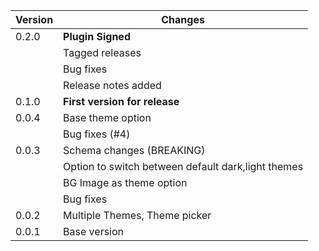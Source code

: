 | Version | Changes                                                    |
| --------|------------------------------------------------------------|
| 0.2.0   | **Plugin Signed**                                          |
|         | Tagged releases                                            |
|         | Bug fixes                                                  |
|         | Release notes added                                        |
| 0.1.0   | **First version for release**                              |
| 0.0.4   | Base theme option                                          |
|         | Bug fixes (#4)                                             |
| 0.0.3   | Schema changes  (BREAKING)                                 |
|         | Option to switch between default dark,light themes         | 
|         | BG Image as theme option                                   |
|         | Bug fixes                                                  |
| 0.0.2   | Multiple Themes, Theme picker                              |
| 0.0.1   | Base version                                               |